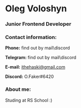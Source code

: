 # Oleg Voloshyn
### Junior Frontend Developer
### Contact information:

**Phone:** find out by mail\discord

**Telegram:** find out by mail\discord

**E-mail:** ithehaski@gmail.com

**Discord:** O.Faker#6420

### About me:
Studing at RS School :)